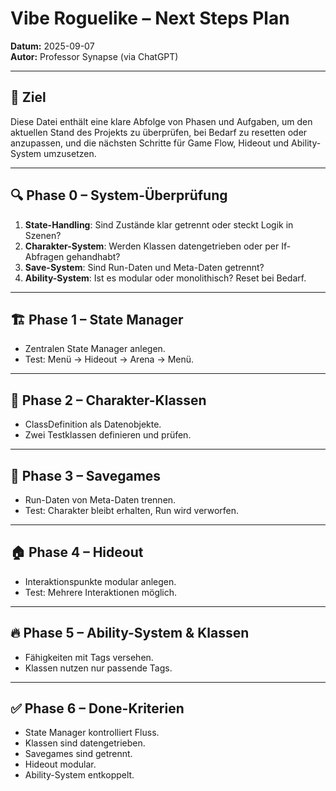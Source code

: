 # Vibe Roguelike – Next Steps Plan

**Datum:** 2025-09-07  
**Autor:** Professor Synapse (via ChatGPT)

---

## 🎯 Ziel

Diese Datei enthält eine klare Abfolge von Phasen und Aufgaben, um den aktuellen Stand des Projekts zu überprüfen, bei Bedarf zu resetten oder anzupassen, und die nächsten Schritte für Game Flow, Hideout und Ability-System umzusetzen.

---

## 🔍 Phase 0 – System-Überprüfung

1. **State-Handling**: Sind Zustände klar getrennt oder steckt Logik in Szenen?  
2. **Charakter-System**: Werden Klassen datengetrieben oder per If-Abfragen gehandhabt?  
3. **Save-System**: Sind Run-Daten und Meta-Daten getrennt?  
4. **Ability-System**: Ist es modular oder monolithisch? Reset bei Bedarf.

---

## 🏗️ Phase 1 – State Manager
- Zentralen State Manager anlegen.  
- Test: Menü → Hideout → Arena → Menü.

---

## 🧙 Phase 2 – Charakter-Klassen
- ClassDefinition als Datenobjekte.  
- Zwei Testklassen definieren und prüfen.

---

## 💾 Phase 3 – Savegames
- Run-Daten von Meta-Daten trennen.  
- Test: Charakter bleibt erhalten, Run wird verworfen.

---

## 🏠 Phase 4 – Hideout
- Interaktionspunkte modular anlegen.  
- Test: Mehrere Interaktionen möglich.

---

## 🔥 Phase 5 – Ability-System & Klassen
- Fähigkeiten mit Tags versehen.  
- Klassen nutzen nur passende Tags.  

---

## ✅ Phase 6 – Done-Kriterien
- State Manager kontrolliert Fluss.  
- Klassen sind datengetrieben.  
- Savegames sind getrennt.  
- Hideout modular.  
- Ability-System entkoppelt.
